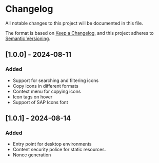 # Changelog

All notable changes to this project will be documented in this file.

The format is based on [Keep a Changelog](https://keepachangelog.com/en/1.1.0/),
and this project adheres to [Semantic Versioning](https://semver.org/spec/v2.0.0.html).

## [1.0.0] - 2024-08-11

### Added
- Support for searching and filtering icons
- Copy icons in different formats
- Context menu for copying icons
- Icon tags on hover
- Support of SAP Icons font


## [1.0.1] - 2024-08-14

### Added
- Entry point for desktop environments
- Content security police for static resources.
- Nonce generation